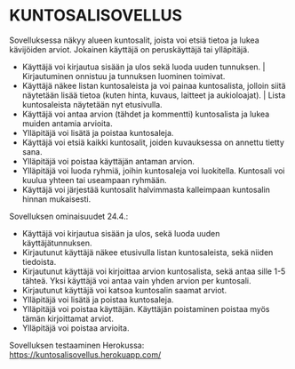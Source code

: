 # KUNTOSALISOVELLUS

Sovelluksessa näkyy alueen kuntosalit, joista voi etsiä tietoa ja lukea kävijöiden arviot. Jokainen käyttäjä on peruskäyttäjä tai ylläpitäjä.

- Käyttäjä voi kirjautua sisään ja ulos sekä luoda uuden tunnuksen. | Kirjautuminen onnistuu ja tunnuksen luominen toimivat.
- Käyttäjä näkee listan kuntosaleista ja voi painaa kuntosalista, jolloin siitä näytetään lisää tietoa (kuten hinta, kuvaus, laitteet ja aukioloajat). | Lista kuntosaleista näytetään nyt etusivulla.
- Käyttäjä voi antaa arvion (tähdet ja kommentti) kuntosalista ja lukea muiden antamia arvioita.
- Ylläpitäjä voi lisätä ja poistaa kuntosaleja.
- Käyttäjä voi etsiä kaikki kuntosalit, joiden kuvauksessa on annettu tietty sana.
- Ylläpitäjä voi poistaa käyttäjän antaman arvion.
- Ylläpitäjä voi luoda ryhmiä, joihin kuntosaleja voi luokitella. Kuntosali voi kuulua yhteen tai useampaan ryhmään.
- Käyttäjä voi järjestää kuntosalit halvimmasta kalleimpaan kuntosalin hinnan mukaisesti.

Sovelluksen ominaisuudet 24.4.:
- Käyttäjä voi kirjautua sisään ja ulos, sekä luoda uuden käyttäjätunnuksen.
- Kirjautunut käyttäjä näkee etusivulla listan kuntosaleista, sekä niiden tiedoista.
- Kirjautunut käyttäjä voi kirjoittaa arvion kuntosalista, sekä antaa sille 1-5 tähteä. Yksi käyttäjä voi antaa vain yhden arvion per kuntosali.
- Kirjautunut käyttäjä voi katsoa kuntosalin saamat arviot.
- Ylläpitäjä voi lisätä ja poistaa kuntosaleja.
- Ylläpitäjä voi poistaa käyttäjän. Käyttäjän poistaminen poistaa myös tämän kirjoittamat arviot.
- Ylläpitäjä voi poistaa arvioita.

Sovelluksen testaaminen Herokussa:
https://kuntosalisovellus.herokuapp.com/
